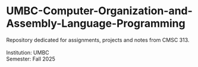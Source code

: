 # UMBC-Computer-Organization-and-Assembly-Language-Programming
Repository dedicated for assignments, projects and notes from CMSC 313.<br><br>
Institution: UMBC <br>
Semester: Fall 2025

